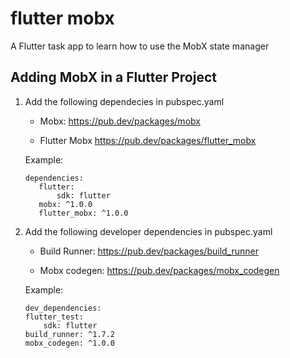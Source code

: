 # flutter mobx

A Flutter task app to learn how to use the MobX state manager

## Adding MobX in a Flutter Project

 1. Add the following dependecies in pubspec.yaml
 
    - Mobx:
       https://pub.dev/packages/mobx

    - Flutter Mobx
       https://pub.dev/packages/flutter_mobx

    Example:
    ```
    dependencies:
       flutter:
           sdk: flutter
       mobx: ^1.0.0
       flutter_mobx: ^1.0.0
    ```
 2. Add the following developer dependencies in pubspec.yaml
 
     - Build Runner:
       https://pub.dev/packages/build_runner

     - Mobx codegen:
       https://pub.dev/packages/mobx_codegen

     Example:
     ```
     dev_dependencies:
     flutter_test:
         sdk: flutter
     build_runner: ^1.7.2
     mobx_codegen: ^1.0.0
    ```
